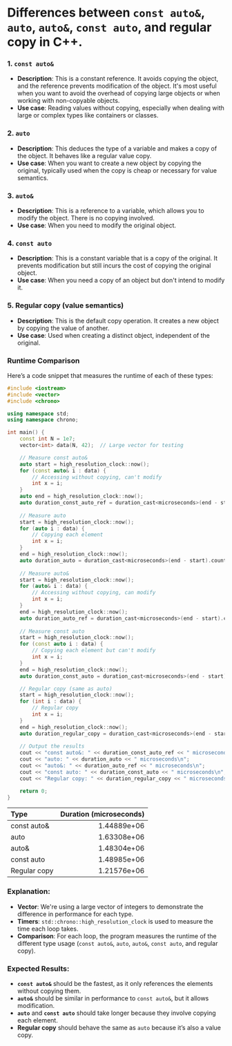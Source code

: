# Differences between `const auto&`, `auto`, `auto&`, `const auto`, and regular copy in C++.

### 1. **`const auto&`**

- **Description**: This is a constant reference. It avoids copying the object, and the reference prevents modification
  of the object. It's most useful when you want to avoid the overhead of copying large objects or when working with
  non-copyable objects.
- **Use case**: Reading values without copying, especially when dealing with large or complex types like containers or
  classes.

### 2. **`auto`**

- **Description**: This deduces the type of a variable and makes a copy of the object. It behaves like a regular value
  copy.
- **Use case**: When you want to create a new object by copying the original, typically used when the copy is cheap or
  necessary for value semantics.

### 3. **`auto&`**

- **Description**: This is a reference to a variable, which allows you to modify the object. There is no copying
  involved.
- **Use case**: When you need to modify the original object.

### 4. **`const auto`**

- **Description**: This is a constant variable that is a copy of the original. It prevents modification but still incurs
  the cost of copying the original object.
- **Use case**: When you need a copy of an object but don't intend to modify it.

### 5. **Regular copy (value semantics)**

- **Description**: This is the default copy operation. It creates a new object by copying the value of another.
- **Use case**: Used when creating a distinct object, independent of the original.

### Runtime Comparison

Here’s a code snippet that measures the runtime of each of these types:

```cpp
#include <iostream>
#include <vector>
#include <chrono>

using namespace std;
using namespace chrono;

int main() {
    const int N = 1e7;
    vector<int> data(N, 42);  // Large vector for testing

    // Measure const auto&
    auto start = high_resolution_clock::now();
    for (const auto& i : data) {
        // Accessing without copying, can't modify
        int x = i;
    }
    auto end = high_resolution_clock::now();
    auto duration_const_auto_ref = duration_cast<microseconds>(end - start).count();
    
    // Measure auto
    start = high_resolution_clock::now();
    for (auto i : data) {
        // Copying each element
        int x = i;
    }
    end = high_resolution_clock::now();
    auto duration_auto = duration_cast<microseconds>(end - start).count();
    
    // Measure auto&
    start = high_resolution_clock::now();
    for (auto& i : data) {
        // Accessing without copying, can modify
        int x = i;
    }
    end = high_resolution_clock::now();
    auto duration_auto_ref = duration_cast<microseconds>(end - start).count();
    
    // Measure const auto
    start = high_resolution_clock::now();
    for (const auto i : data) {
        // Copying each element but can't modify
        int x = i;
    }
    end = high_resolution_clock::now();
    auto duration_const_auto = duration_cast<microseconds>(end - start).count();

    // Regular copy (same as auto)
    start = high_resolution_clock::now();
    for (int i : data) {
        // Regular copy
        int x = i;
    }
    end = high_resolution_clock::now();
    auto duration_regular_copy = duration_cast<microseconds>(end - start).count();
    
    // Output the results
    cout << "const auto&: " << duration_const_auto_ref << " microseconds\n";
    cout << "auto: " << duration_auto << " microseconds\n";
    cout << "auto&: " << duration_auto_ref << " microseconds\n";
    cout << "const auto: " << duration_const_auto << " microseconds\n";
    cout << "Regular copy: " << duration_regular_copy << " microseconds\n";

    return 0;
}
```

| Type         | Duration (microseconds) |
|:-------------|------------------------:|
| const auto&  |             1.44889e+06 |
| auto         |             1.63308e+06 |
| auto&        |             1.48304e+06 |
| const auto   |             1.48985e+06 |
| Regular copy |             1.21576e+06 |

### Explanation:

- **Vector**: We're using a large vector of integers to demonstrate the difference in performance for each type.
- **Timers**: `std::chrono::high_resolution_clock` is used to measure the time each loop takes.
- **Comparison**: For each loop, the program measures the runtime of the different type usage (`const auto&`, `auto`,
  `auto&`, `const auto`, and regular copy).

### Expected Results:

- **`const auto&`** should be the fastest, as it only references the elements without copying them.
- **`auto&`** should be similar in performance to `const auto&`, but it allows modification.
- **`auto`** and **`const auto`** should take longer because they involve copying each element.
- **Regular copy** should behave the same as `auto` because it’s also a value copy.

